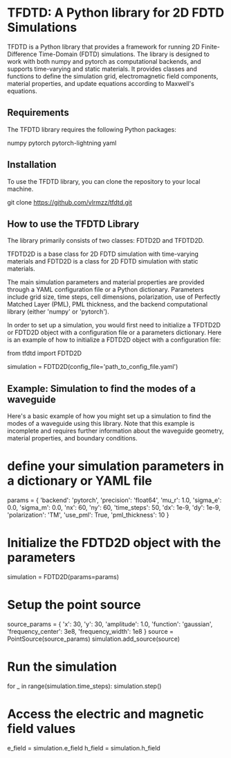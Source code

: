 # TFDTD: A Python library for 2D FDTD Simulations
TFDTD is a Python library that provides a framework for running 2D Finite-Difference Time-Domain (FDTD) simulations. 
The library is designed to work with both numpy and pytorch as computational backends, and supports time-varying and static materials. 
It provides classes and functions to define the simulation grid, electromagnetic field components, material properties, and update equations according to Maxwell's equations.

## Requirements
The TFDTD library requires the following Python packages:

numpy
pytorch
pytorch-lightning
yaml

## Installation
To use the TFDTD library, you can clone the repository to your local machine.

git clone https://github.com/vlrmzz/tfdtd.git

## How to use the TFDTD Library
The library primarily consists of two classes: FDTD2D and TFDTD2D.

TFDTD2D is a base class for 2D FDTD simulation with time-varying materials and FDTD2D is a class for 2D FDTD simulation with static materials.

The main simulation parameters and material properties are provided through a YAML configuration file or a Python dictionary. Parameters include grid size, time steps, cell dimensions, polarization, use of Perfectly Matched Layer (PML), PML thickness, and the backend computational library (either 'numpy' or 'pytorch').

In order to set up a simulation, you would first need to initialize a TFDTD2D or FDTD2D object with a configuration file or a parameters dictionary. Here is an example of how to initialize a FDTD2D object with a configuration file:


from tfdtd import FDTD2D

simulation = FDTD2D(config_file='path_to_config_file.yaml')

## Example: Simulation to find the modes of a waveguide
Here's a basic example of how you might set up a simulation to find the modes of a waveguide using this library. 
Note that this example is incomplete and requires further information about the waveguide geometry, material properties, and boundary conditions.


# define your simulation parameters in a dictionary or YAML file
params = {
    'backend': 'pytorch',
    'precision': 'float64',
    'mu_r': 1.0,
    'sigma_e': 0.0,
    'sigma_m': 0.0,
    'nx': 60,
    'ny': 60,
    'time_steps': 50,
    'dx': 1e-9,
    'dy': 1e-9,
    'polarization': 'TM',
    'use_pml': True,
    'pml_thickness': 10
}

# Initialize the FDTD2D object with the parameters
simulation = FDTD2D(params=params)

# Setup the point source
source_params = {
    'x': 30, 
    'y': 30, 
    'amplitude': 1.0, 
    'function': 'gaussian', 
    'frequency_center': 3e8, 
    'frequency_width': 1e8
}
source = PointSource(source_params)
simulation.add_source(source)

# Run the simulation
for _ in range(simulation.time_steps):
    simulation.step()

# Access the electric and magnetic field values
e_field = simulation.e_field
h_field = simulation.h_field
